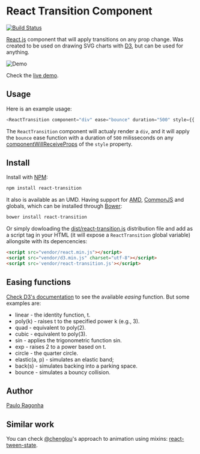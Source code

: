 # React Transition Component

[![Build Status](https://secure.travis-ci.org/pirelenito/react-transition.png)](https://travis-ci.org/pirelenito/react-transition)

[React.js](http://reactjs.com/) component that will apply transitions on any prop change. Was created to be used on drawing SVG charts with [D3](http://d3js.org/), but can be used for anything.

![Demo](https://rawgit.com/pirelenito/react-transition/master/demo-animation.gif)

Check the [live demo](https://rawgit.com/pirelenito/react-transition/master/index.html).

## Usage

Here is an example usage:

```js
<ReactTransition component="div" ease="bounce" duration="500" style={{ left: left }}/>
```

The `ReactTransition` component will actualy render a `div`, and it will apply the `bounce` ease function with a duration of `500` milisseconds on any [componentWillReceiveProps](http://facebook.github.io/react/docs/component-specs.html#updating-componentwillreceiveprops) of the `style` property.

## Install

Install with [NPM](http://npmjs.org/):

```bash
npm install react-transition
```

It also is available as an UMD. Having support for [AMD](https://github.com/amdjs/amdjs-api/wiki/AMD), [CommonJS](http://wiki.commonjs.org/wiki/CommonJS) and globals, which can be installed through [Bower](http://bower.io/):

```bash
bower install react-transition
```

Or simply dowloading the [dist/react-transition.js](https://raw.githubusercontent.com/pirelenito/react-transition/master/dist/react-transition.js) distribution file and add as a script tag in your HTML (it will expose a `ReactTransition` global variable) allongsite with its depencencies:

```html
<script src="vendor/react.min.js"></script>
<script src="vendor/d3.min.js" charset="utf-8"></script>
<script src='vendor/react-transition.js'></script>
```

## Easing functions

[Check D3's documentation](https://github.com/mbostock/d3/wiki/Transitions#d3_ease) to see the available *easing* function. But some examples are:

 * linear - the identity function, t.
 * poly(k) - raises t to the specified power k (e.g., 3).
 * quad - equivalent to poly(2).
 * cubic - equivalent to poly(3).
 * sin - applies the trigonometric function sin.
 * exp - raises 2 to a power based on t.
 * circle - the quarter circle.
 * elastic(a, p) - simulates an elastic band;
 * back(s) - simulates backing into a parking space.
 * bounce - simulates a bouncy collision.

## Author

[Paulo Ragonha](http://paulo.ragonha.me/)

## Similar work

You can check [@chenglou](https://github.com/chenglou)'s approach to animation using mixins: [react-tween-state](https://github.com/chenglou/react-tween-state).
